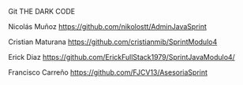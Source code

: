 Git THE DARK CODE

Nicolás Muñoz
https://github.com/nikolostt/AdminJavaSprint

Cristian Maturana
https://github.com/cristianmib/SprintModulo4

Erick Diaz 
https://github.com/ErickFullStack1979/SprintJavaModulo4/

Francisco Carreño
https://github.com/FJCV13/AsesoriaSprint
